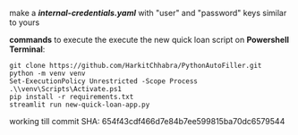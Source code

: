 make a ***internal-credentials.yaml*** with "user" and "password" keys similar to yours

**commands** to execute the execute the new quick loan script on **Powershell Terminal**:

`git clone https://github.com/HarkitChhabra/PythonAutoFiller.git`  
`python -m venv venv`  
`Set-ExecutionPolicy Unrestricted -Scope Process`  
`.\\venv\Scripts\Activate.ps1`  
`pip install -r requirements.txt`  
`streamlit run new-quick-loan-app.py`

working till commit SHA: 654f43cdf466d7e84b7ee599815ba70dc6579544